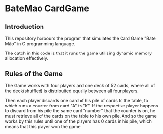 # BateMao CardGame

## Introduction
This repository harbours the program that simulates the Card Game "Bate Mão" in C programming language.

The catch in this code is that it runs the game utilising dynamic memory allocation effectively.

## Rules of the Game
The Game works with four players and one deck of 52 cards, where all of the deck(shuffled) is distribuited equally between all four players. 

Then each player discards one card of his pile of cards to the table, to which runs a counter from card "A" to "K". If the respective player happens to discard from his pile the same card "number" that the counter is on, he must retrieve all of the cards on the table to his own pile. And so the game works by this rules until one of the players has 0 cards in his pile, which means that this player won the game.
